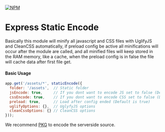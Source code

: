 [![NPM](https://nodei.co/npm/express-staticencode.png)](https://nodei.co/npm/express-staticencode/)


# Express Static Encode
Basically this module will minify all javascript and CSS files with UglifyJS and CleanCSS automatically, if preload config be active all minifications will occur after the module are called, and all minified files will keep stored in the RAM memory, like a cache, when the preload config is in false the file will cache data after first file get.

#### Basic Usage
```javascript
app.get('/assets/*', staticEncode({
  folder: '/assets',  // Static folder
  jsEncode: true,     // If you dont want to encode JS set to false (Default is true)
  cssEncode: true,    // If you dont want to encode CSS set to false (Default is true)
  preload: true,      // Load after config ended (Default is true)
  uglifyOptions: {},  // UglyfyJS options
  cleanCssOptions: {} // CleanCSS options
}));
```

We recommend <a target="_blank" href="https://www.npmjs.com/package/pkg">PKG</a> to encode the serverside source.
